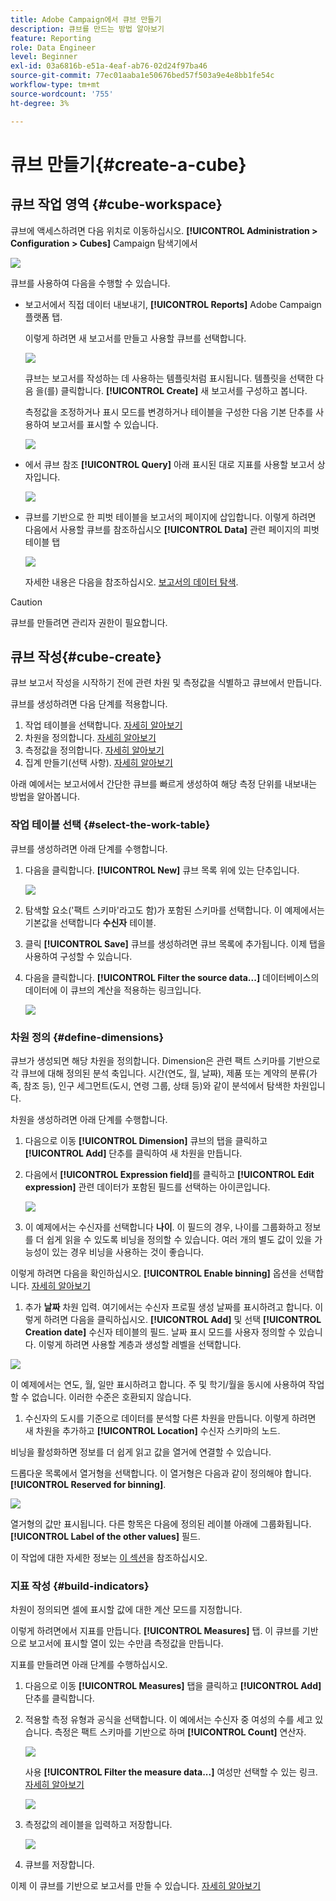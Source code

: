 ```yaml
---
title: Adobe Campaign에서 큐브 만들기
description: 큐브를 만드는 방법 알아보기
feature: Reporting
role: Data Engineer
level: Beginner
exl-id: 03a6816b-e51a-4eaf-ab76-02d24f97ba46
source-git-commit: 77ec01aaba1e50676bed57f503a9e4e8bb1fe54c
workflow-type: tm+mt
source-wordcount: '755'
ht-degree: 3%

---
```


# 큐브 만들기{#create-a-cube}

## 큐브 작업 영역 {#cube-workspace}

큐브에 액세스하려면 다음 위치로 이동하십시오. **[!UICONTROL Administration > Configuration > Cubes]** Campaign 탐색기에서

![](assets/cube-node.png)

큐브를 사용하여 다음을 수행할 수 있습니다.

* 보고서에서 직접 데이터 내보내기, **[!UICONTROL Reports]** Adobe Campaign 플랫폼 탭.

   이렇게 하려면 새 보고서를 만들고 사용할 큐브를 선택합니다.

   ![](assets/create-new-cube.png)

   큐브는 보고서를 작성하는 데 사용하는 템플릿처럼 표시됩니다. 템플릿을 선택한 다음 을(를) 클릭합니다. **[!UICONTROL Create]** 새 보고서를 구성하고 봅니다.

   측정값을 조정하거나 표시 모드를 변경하거나 테이블을 구성한 다음 기본 단추를 사용하여 보고서를 표시할 수 있습니다.

   ![](assets/display-cube-table.png)

* 에서 큐브 참조 **[!UICONTROL Query]** 아래 표시된 대로 지표를 사용할 보고서 상자입니다.

   ![](assets/cube-report-query.png)

* 큐브를 기반으로 한 피벗 테이블을 보고서의 페이지에 삽입합니다. 이렇게 하려면 다음에서 사용할 큐브를 참조하십시오 **[!UICONTROL Data]** 관련 페이지의 피벗 테이블 탭

   ![](assets/cube-in-a-report.png)

   자세한 내용은 다음을 참조하십시오. [보고서의 데이터 탐색](cube-tables.md#explore-the-data-in-a-report).


>[!CAUTION]
>
>큐브를 만들려면 관리자 권한이 필요합니다.

## 큐브 작성{#cube-create}

큐브 보고서 작성을 시작하기 전에 관련 차원 및 측정값을 식별하고 큐브에서 만듭니다.

큐브를 생성하려면 다음 단계를 적용합니다.

1. 작업 테이블을 선택합니다. [자세히 알아보기](#select-the-work-table)
1. 차원을 정의합니다. [자세히 알아보기](#define-dimensions)
1. 측정값을 정의합니다. [자세히 알아보기](#build-indicators)
1. 집계 만들기(선택 사항). [자세히 알아보기](customize-cubes.md#calculate-and-use-aggregates)

아래 예에서는 보고서에서 간단한 큐브를 빠르게 생성하여 해당 측정 단위를 내보내는 방법을 알아봅니다.

### 작업 테이블 선택 {#select-the-work-table}

큐브를 생성하려면 아래 단계를 수행합니다.

1. 다음을 클릭합니다. **[!UICONTROL New]** 큐브 목록 위에 있는 단추입니다.

   ![](assets/create-a-cube.png)

1. 탐색할 요소(&#39;팩트 스키마&#39;라고도 함)가 포함된 스키마를 선택합니다. 이 예제에서는 기본값을 선택합니다 **수신자** 테이블.
1. 클릭 **[!UICONTROL Save]** 큐브를 생성하려면 큐브 목록에 추가됩니다. 이제 탭을 사용하여 구성할 수 있습니다.

1. 다음을 클릭합니다. **[!UICONTROL Filter the source data...]** 데이터베이스의 데이터에 이 큐브의 계산을 적용하는 링크입니다.

   ![](assets/cube-filter-source.png)

### 차원 정의 {#define-dimensions}

큐브가 생성되면 해당 차원을 정의합니다. Dimension은 관련 팩트 스키마를 기반으로 각 큐브에 대해 정의된 분석 축입니다. 시간(연도, 월, 날짜), 제품 또는 계약의 분류(가족, 참조 등), 인구 세그먼트(도시, 연령 그룹, 상태 등)와 같이 분석에서 탐색한 차원입니다.

차원을 생성하려면 아래 단계를 수행합니다.

1. 다음으로 이동 **[!UICONTROL Dimension]** 큐브의 탭을 클릭하고 **[!UICONTROL Add]** 단추를 클릭하여 새 차원을 만듭니다.
1. 다음에서 **[!UICONTROL Expression field]**&#x200B;를 클릭하고 **[!UICONTROL Edit expression]** 관련 데이터가 포함된 필드를 선택하는 아이콘입니다.

   ![](assets/cube-add-dimension.png)

1. 이 예제에서는 수신자를 선택합니다 **나이**. 이 필드의 경우, 나이를 그룹화하고 정보를 더 쉽게 읽을 수 있도록 비닝을 정의할 수 있습니다. 여러 개의 별도 값이 있을 가능성이 있는 경우 비닝을 사용하는 것이 좋습니다.

이렇게 하려면 다음을 확인하십시오. **[!UICONTROL Enable binning]** 옵션을 선택합니다. [자세히 알아보기](customize-cubes.md#data-binning)

1. 추가 **날짜** 차원 입력. 여기에서는 수신자 프로필 생성 날짜를 표시하려고 합니다. 이렇게 하려면 다음을 클릭하십시오. **[!UICONTROL Add]** 및 선택 **[!UICONTROL Creation date]** 수신자 테이블의 필드.
날짜 표시 모드를 사용자 정의할 수 있습니다. 이렇게 하려면 사용할 계층과 생성할 레벨을 선택합니다.

![](assets/cube-date-dimension.png)

이 예제에서는 연도, 월, 일만 표시하려고 합니다. 주 및 학기/월을 동시에 사용하여 작업할 수 없습니다. 이러한 수준은 호환되지 않습니다.

1. 수신자의 도시를 기준으로 데이터를 분석할 다른 차원을 만듭니다. 이렇게 하려면 새 차원을 추가하고 **[!UICONTROL Location]** 수신자 스키마의 노드.

비닝을 활성화하면 정보를 더 쉽게 읽고 값을 열거에 연결할 수 있습니다.

드롭다운 목록에서 열거형을 선택합니다. 이 열거형은 다음과 같이 정의해야 합니다. **[!UICONTROL Reserved for binning]**.

![](assets/cube-dimension-with-enum.png)

열거형의 값만 표시됩니다. 다른 항목은 다음에 정의된 레이블 아래에 그룹화됩니다. **[!UICONTROL Label of the other values]** 필드.

이 작업에 대한 자세한 정보는 [이 섹션](customize-cubes.md#dynamically-manage-bins)을 참조하십시오.

### 지표 작성 {#build-indicators}

차원이 정의되면 셀에 표시할 값에 대한 계산 모드를 지정합니다.

이렇게 하려면에서 지표를 만듭니다. **[!UICONTROL Measures]** 탭. 이 큐브를 기반으로 보고서에 표시할 열이 있는 수만큼 측정값을 만듭니다.

지표를 만들려면 아래 단계를 수행하십시오.

1. 다음으로 이동 **[!UICONTROL Measures]** 탭을 클릭하고 **[!UICONTROL Add]** 단추를 클릭합니다.
1. 적용할 측정 유형과 공식을 선택합니다. 이 예에서는 수신자 중 여성의 수를 세고 있습니다. 측정은 팩트 스키마를 기반으로 하며 **[!UICONTROL Count]** 연산자.

   ![](assets/cube-new-measure.png)

   사용 **[!UICONTROL Filter the measure data...]** 여성만 선택할 수 있는 링크. [자세히 알아보기](customize-cubes.md#define-measures)

   ![](assets/cube-filter-measure-data.png)

1. 측정값의 레이블을 입력하고 저장합니다.

   ![](assets/cube-save-measure.png)

1. 큐브를 저장합니다.


이제 이 큐브를 기반으로 보고서를 만들 수 있습니다. [자세히 알아보기](cube-tables.md)
